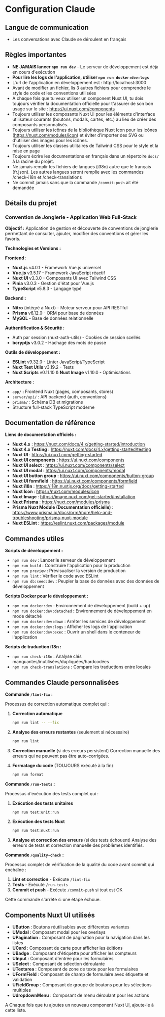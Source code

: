 # Configuration Claude

## Langue de communication

- Les conversations avec Claude se déroulent en français

## Règles importantes

- **NE JAMAIS lancer `npm run dev`** - Le serveur de développement est déjà en cours d'exécution
- **Pour lire les logs de l'application, utiliser `npm run docker:dev:logs`**
- L'url de l'application en développement est : http://localhost:3000
- Avant de modifier un fichier, lis 3 autres fichiers pour comprendre le style de code et les conventions utilisées
- A chaque fois que tu veux utiliser un component Nuxt UI, tu dois toujours vérifier la documentation officielle pour t'assurer de son bon usage sur le site : https://ui.nuxt.com/components
- Toujours utiliser les composants Nuxt UI pour les éléments d'interface utilisateur courants (boutons, modals, cartes, etc.) au lieu de créer des composants personnalisés.
- Toujours utiliser les icônes de la bibliothèque Nuxt Icon pour les icônes (https://nuxt.com/modules/icon) et éviter d'importer des SVG ou d'utiliser des images pour les icônes.
- Toujours utiliser les classes utilitaires de Tailwind CSS pour le style et la mise en page
- Toujours écrire les documentations en français dans un répertoire `docs/` à la racine du projet.
- Ne jamais remplir les fichiers de langues (i38n) autre que le français (fr.json). Les autres langues seront remplie avec les commandes /check-i18n et /check-translations
- Ne commit jamais sans que la commande `/commit-push` ait été demandée

## Détails du projet

### Convention de Jonglerie - Application Web Full-Stack

**Objectif :** Application de gestion et découverte de conventions de jonglerie permettant de consulter, ajouter, modifier des conventions et gérer les favoris.

**Technologies et Versions :**

**Frontend :**

- **Nuxt.js** v4.0.1 - Framework Vue.js universel
- **Vue.js** v3.5.17 - Framework JavaScript réactif
- **Nuxt UI** v3.3.0 - Composants UI avec Tailwind CSS
- **Pinia** v3.0.3 - Gestion d'état pour Vue.js
- **TypeScript** v5.8.3 - Langage typé

**Backend :**

- **Nitro** (intégré à Nuxt) - Moteur serveur pour API RESTful
- **Prisma** v6.12.0 - ORM pour base de données
- **MySQL** - Base de données relationnelle

**Authentification & Sécurité :**

- Auth par session (nuxt-auth-utils) - Cookies de session scellés
- **bcryptjs** v3.0.2 - Hachage des mots de passe

**Outils de développement :**

- **ESLint** v9.32.0 - Linter JavaScript/TypeScript
- **Nuxt Test Utils** v3.19.2 - Tests
- **Nuxt Scripts** v0.11.10 & **Nuxt Image** v1.10.0 - Optimisations

**Architecture :**

- `app/` : Frontend Nuxt (pages, composants, stores)
- `server/api/` : API backend (auth, conventions)
- `prisma/` : Schéma DB et migrations
- Structure full-stack TypeScript moderne

## Documentation de référence

**Liens de documentation officiels :**

- **Nuxt 4.x** : https://nuxt.com/docs/4.x/getting-started/introduction
- **Nuxt 4.x Testing** : https://nuxt.com/docs/4.x/getting-started/testing
- **Nuxt UI** : https://ui.nuxt.com/getting-started
- **Nuxt UI components** : https://ui.nuxt.com/components
- **Nuxt UI select** : https://ui.nuxt.com/components/select
- **Nuxt UI modal** : https://ui.nuxt.com/components/modal
- **Nuxt UI button group** : https://ui.nuxt.com/components/button-group
- **Nuxt UI formfield** : https://ui.nuxt.com/components/formfield
- **Nuxt i18n** : https://i18n.nuxtjs.org/docs/getting-started
- **Nuxt Icon** : https://nuxt.com/modules/icon
- **Nuxt Image** : https://image.nuxt.com/get-started/installation
- **Nuxt Prisma** : https://nuxt.com/modules/prisma
- **Prisma Nuxt Module (Documentation officielle)** : https://www.prisma.io/docs/orm/more/help-and-troubleshooting/prisma-nuxt-module
- **Nuxt ESLint** : https://eslint.nuxt.com/packages/module

## Commandes utiles

**Scripts de développement :**

- `npm run dev` : Lancer le serveur de développement
- `npm run build` : Construire l'application pour la production
- `npm run preview` : Prévisualiser la version de production
- `npm run lint` : Vérifier le code avec ESLint
- `npm run db:seed:dev` : Peupler la base de données avec des données de développement

**Scripts Docker pour le développement :**

- `npm run docker:dev` : Environnement de développement (build + up)
- `npm run docker:dev:detached` : Environnement de développement en mode détaché
- `npm run docker:dev:down` : Arrêter les services de développement
- `npm run docker:dev:logs` : Afficher les logs de l'application
- `npm run docker:dev:exec` : Ouvrir un shell dans le conteneur de l'application

**Scripts de traduction i18n :**

- `npm run check-i18n` : Analyse clés manquantes/inutilisées/dupliquées/hardcodées
- `npm run check-translations` : Compare les traductions entre locales

## Commandes Claude personnalisées

**Commande `/lint-fix` :**

Processus de correction automatique complet qui :

1. **Correction automatique**

   ```bash
   npm run lint -- --fix
   ```

2. **Analyse des erreurs restantes** (seulement si nécessaire)

   ```bash
   npm run lint
   ```

3. **Correction manuelle** (si des erreurs persistent)
   Correction manuelle des erreurs qui ne peuvent pas être auto-corrigées.

4. **Formatage du code** (TOUJOURS exécuté à la fin)
   ```bash
   npm run format
   ```

**Commande `/run-tests` :**

Processus d'exécution des tests complet qui :

1. **Exécution des tests unitaires**

   ```bash
   npm run test:unit:run
   ```

2. **Exécution des tests Nuxt**

   ```bash
   npm run test:nuxt:run
   ```

3. **Analyse et correction des erreurs** (si des tests échouent)
   Analyse des erreurs de tests et correction manuelle des problèmes identifiés.

**Commande `/quality-check` :**

Processus complet de vérification de la qualité du code avant commit qui enchaîne :

1. **Lint et correction** - Exécute `/lint-fix`
2. **Tests** - Exécute `/run-tests`
3. **Commit et push** - Exécute `/commit-push` si tout est OK

Cette commande s'arrête si une étape échoue.

## Components Nuxt UI utilisés

- **UButton** : Boutons réutilisables avec différentes variantes
- **UModal** : Composant modal pour les overlays
- **UPagination** : Composant de pagination pour la navigation dans les listes
- **UCard** : Composant de carte pour afficher les éditions
- **UBadge** : Composant d'étiquette pour afficher les compteurs
- **UInput** : Composant d'entrée pour les formulaires
- **USelect** : Composant de sélection déroulante
- **UTextarea** : Composant de zone de texte pour les formulaires
- **UFormField** : Composant de champ de formulaire avec étiquette et validation
- **UFieldGroup** : Composant de groupe de boutons pour les sélections multiples
- **UdropdownMenu** : Composant de menu déroulant pour les actions

A Chaque fois que tu ajoutes un nouveau component Nuxt UI, ajoute-le à cette liste.
